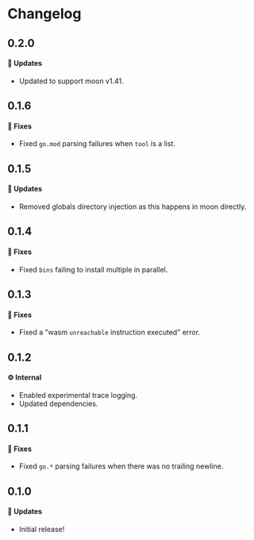 # Changelog

## 0.2.0

#### 🚀 Updates

- Updated to support moon v1.41.

## 0.1.6

#### 🐞 Fixes

- Fixed `go.mod` parsing failures when `tool` is a list.

## 0.1.5

#### 🚀 Updates

- Removed globals directory injection as this happens in moon directly.

## 0.1.4

#### 🐞 Fixes

- Fixed `bins` failing to install multiple in parallel.

## 0.1.3

#### 🐞 Fixes

- Fixed a "wasm `unreachable` instruction executed" error.

## 0.1.2

#### ⚙️ Internal

- Enabled experimental trace logging.
- Updated dependencies.

## 0.1.1

#### 🐞 Fixes

- Fixed `go.*` parsing failures when there was no trailing newline.

## 0.1.0

#### 🚀 Updates

- Initial release!
